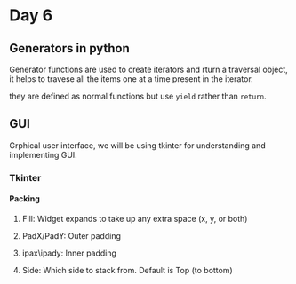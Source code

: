 # Day 6

## Generators in python

Generator functions are used to create iterators and rturn a traversal object, it helps to travese all the items one at a time present in the iterator.

they are defined as normal functions but use `yield` rather than `return`.

## GUI

Grphical user interface, we will be using tkinter for understanding and implementing GUI.

### Tkinter

#### Packing

1. Fill: Widget expands to take up any extra space (x, y, or both)

2. PadX/PadY: Outer padding

3. ipax\ipady: Inner padding

4. Side: Which side to stack from.
Default is Top (to bottom)
